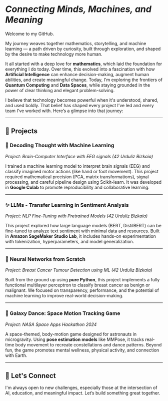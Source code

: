 # *Connecting Minds, Machines, and Meaning*

Welcome to my GitHub.

My journey weaves together mathematics, storytelling, and machine learning — a path driven by curiosity, built through exploration, and shaped by the desire to make technology more human.

It all started with a deep love for **mathematics**, which laid the foundation for everything I do today. Over time, this evolved into a fascination with how **Artificial Intelligence** can enhance decision-making, augment human abilities, and create meaningful change. Today, I'm exploring the frontiers of **Quantum Computing** and **Data Spaces**, while staying grounded in the power of clear thinking and elegant problem-solving.

I believe that technology becomes powerful when it's understood, shared, and used boldly. That belief has shaped every project I’ve led and every team I’ve worked with. Here’s a glimpse into that journey:

---

## 🚀 Projects

### 🧠 Decoding Thought with Machine Learning
*Project: Brain-Computer Interface with EEG signals (42 Urduliz Bizkaia)*

I trained a machine learning model to interpret brain signals (EEG) and classify imagined motor actions (like hand or foot movement). This project required mathematical precision (PCA, matrix transformations), signal processing, and careful pipeline design using Scikit-learn. It was developed in **Google Colab** to promote reproducibility and collaborative learning.

---

### ✨ LLMs - Transfer Learning in Sentiment Analysis
*Project: NLP Fine-Tuning with Pretrained Models (42 Urduliz Bizkaia)*

This project explored how large language models (BERT, DistilBERT) can be fine-tuned to analyze text sentiment with minimal data and resources. Built in **Amazon SageMaker Studio Lab**, it includes hands-on experimentation with tokenization, hyperparameters, and model generalization.

---

### 🧬 Neural Networks from Scratch
*Project: Breast Cancer Tumour Detection using ML (42 Urduliz Bizkaia)*

Built from the ground up using **pure Python**, this project implements a fully functional multilayer perceptron to classify breast cancer as benign or malignant. We focused on transparency, performance, and the potential of machine learning to improve real-world decision-making.


---

### 🌌 Galaxy Dance: Space Motion Tracking Game
*Project: NASA Space Apps Hackathon 2024*

A space-themed, body-motion game designed for astronauts in microgravity. Using **pose estimation models** like MMPose, it tracks real-time body movement to recreate constellations and dance patterns. Beyond fun, the game promotes mental wellness, physical activity, and connection with Earth.

---

## 🤝 Let's Connect
I'm always open to new challenges, especially those at the intersection of AI, education, and meaningful impact. Let’s build something great together.
